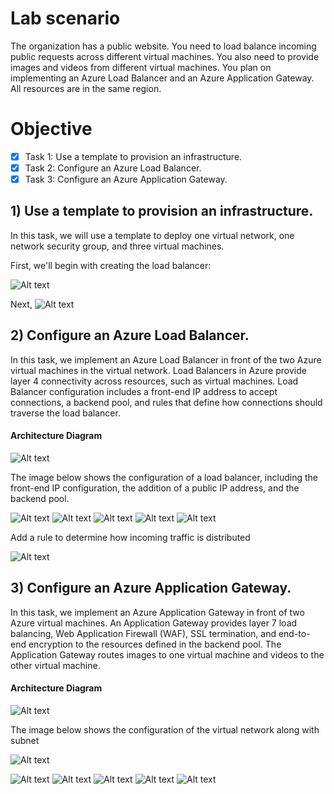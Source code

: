 # Lab scenario

The organization has a public website. You need to load balance incoming public requests across different virtual machines. You also need to provide images and videos from different virtual machines. You plan on implementing an Azure Load Balancer and an Azure Application Gateway. All resources are in the same region.

# Objective

- [x] Task 1: Use a template to provision an infrastructure.
- [x] Task 2: Configure an Azure Load Balancer.
- [x] Task 3: Configure an Azure Application Gateway.

## 1) Use a template to provision an infrastructure.
 In this task, we will use a template to deploy one virtual network, one network security group, and three virtual machines.

First, we'll begin with creating the load balancer:

![Alt text](https://github.com/venuGanes/azure/blob/7f11fca42e362d2728f7fa7d87a3725da695fbef/7.%20Implement%20Network%20Traffic%20Management/1.1%20task%201%20custom%20deployment.png)

Next, 
![Alt text](https://github.com/venuGanes/azure/blob/7f11fca42e362d2728f7fa7d87a3725da695fbef/7.%20Implement%20Network%20Traffic%20Management/2.2%20frontend%20ip%20conf.png)



## 2)  Configure an Azure Load Balancer.
In this task, we implement an Azure Load Balancer in front of the two Azure virtual machines in the virtual network. Load Balancers in Azure provide layer 4 connectivity across resources, such as virtual machines. Load Balancer configuration includes a front-end IP address to accept connections, a backend pool, and rules that define how connections should traverse the load balancer.

#### Architecture Diagram
![Alt text](https://github.com/venuGanes/azure/blob/7f11fca42e362d2728f7fa7d87a3725da695fbef/7.%20Implement%20Network%20Traffic%20Management/2.%20task%202%20arch%20diagram%20LB.png)

The image below shows the configuration of a load balancer, including the front-end IP configuration, the addition of a public IP address, and the backend pool.

![Alt text](https://github.com/venuGanes/azure/blob/7f11fca42e362d2728f7fa7d87a3725da695fbef/7.%20Implement%20Network%20Traffic%20Management/2.1%20task%202.png)
![Alt text](https://github.com/venuGanes/azure/blob/7f11fca42e362d2728f7fa7d87a3725da695fbef/7.%20Implement%20Network%20Traffic%20Management/2.2%20frontend%20ip%20conf.png)
![Alt text](https://github.com/venuGanes/azure/blob/7f11fca42e362d2728f7fa7d87a3725da695fbef/7.%20Implement%20Network%20Traffic%20Management/2.3%20add%20public%20add.png)
![Alt text](https://github.com/venuGanes/azure/blob/7f11fca42e362d2728f7fa7d87a3725da695fbef/7.%20Implement%20Network%20Traffic%20Management/2.4%20backend%20pool%20conf.png)
![Alt text](https://github.com/venuGanes/azure/blob/7f11fca42e362d2728f7fa7d87a3725da695fbef/7.%20Implement%20Network%20Traffic%20Management/2.4%20backend%20pool%20conf%20cont.png)

Add a rule to determine how incoming traffic is distributed

![Alt text](https://github.com/venuGanes/azure/blob/7f11fca42e362d2728f7fa7d87a3725da695fbef/7.%20Implement%20Network%20Traffic%20Management/2.5%20traffic%20rule.png)

## 3) Configure an Azure Application Gateway.
In this task, we implement an Azure Application Gateway in front of two Azure virtual machines. An Application Gateway provides layer 7 load balancing, Web Application Firewall (WAF), SSL termination, and end-to-end encryption to the resources defined in the backend pool. The Application Gateway routes images to one virtual machine and videos to the other virtual machine.

#### Architecture Diagram
![Alt text](https://github.com/venuGanes/azure/blob/7f11fca42e362d2728f7fa7d87a3725da695fbef/7.%20Implement%20Network%20Traffic%20Management/3.%20task%203%20Architecture%20diagram%20-%20Application%20Gateway.png)

The image below shows the configuration of the virtual network along with subnet

![Alt text](https://github.com/venuGanes/azure/blob/7f11fca42e362d2728f7fa7d87a3725da695fbef/7.%20Implement%20Network%20Traffic%20Management/3.1%20add%20subnet.png)


![Alt text](https://github.com/venuGanes/azure/blob/7f11fca42e362d2728f7fa7d87a3725da695fbef/7.%20Implement%20Network%20Traffic%20Management/3.2%20app%20gateway%20creation%20conf.png)
![Alt text](https://github.com/venuGanes/azure/blob/7f11fca42e362d2728f7fa7d87a3725da695fbef/7.%20Implement%20Network%20Traffic%20Management/3.2%20app%20gateway%20creation.png)
![Alt text](https://github.com/venuGanes/azure/blob/7f11fca42e362d2728f7fa7d87a3725da695fbef/7.%20Implement%20Network%20Traffic%20Management/3.3%20backend%20pool.png)
![Alt text](https://github.com/venuGanes/azure/blob/7f11fca42e362d2728f7fa7d87a3725da695fbef/7.%20Implement%20Network%20Traffic%20Management/3.4%20adding%20routing%20table.png)
![Alt text](https://github.com/venuGanes/azure/blob/7f11fca42e362d2728f7fa7d87a3725da695fbef/7.%20Implement%20Network%20Traffic%20Management/3.4%20path%20rules.png)
